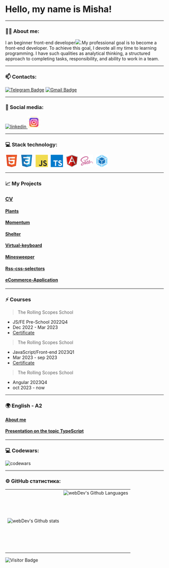 
# Hello, my name is Misha!

---

### :man_technologist: About me:

I an beginner front-end developer<img src="https://media.giphy.com/media/WUlplcMpOCEmTGBtBW/giphy.gif" width="30px">.My professional goal is to become a front-end developer. To achieve this goal, I devote all my time to learning programming. I have such qualities as analytical thinking, a structured approach to completing tasks, responsibility, and ability to work in a team.

---

### :mailbox: Contacts:
[![Telegram Badge](https://img.shields.io/badge/-MishaKozarev-blue?style=flat&logo=Telegram&logoColor=white)](https://t.me/MishaKozarev) [![Gmail Badge](https://img.shields.io/badge/-Gmail-red?style=flat&logo=Gmail&logoColor=white)](mailto:mishaaaaa1986@mail.ru)

---

### 🤝 Social media:

  <div id="badges">
    <a href="https://www.linkedin.com/in/%D0%BC%D0%B8%D1%85%D0%B0%D0%B8%D0%BB-%D0%BA%D0%BE%D0%B7%D0%B0%D1%80%D0%B5%D0%B2-2a029725a/" target="_blank">
      <img src="https://cdn-icons-png.flaticon.com/512/2504/2504799.png" width="40" height="40" alt="linkedin" />
    </a>
    <a href="https://www.instagram.com/mishakozarev/" target="_blank">
      <img src="./assets/icon-instagram.png" width="40" height="40" alt="linkedin" />
    </a>
  </div>

---

### 💻 Stack technology:

<div>
  <img src="https://github.com/devicons/devicon/blob/master/icons/html5/html5-original.svg" title="html5" alt="html5" width="40" height="40"/>&nbsp
  <img src="https://github.com/devicons/devicon/blob/master/icons/css3/css3-original.svg" title="css" alt="css" width="40" height="40"/>&nbsp
  <img src="https://github.com/devicons/devicon/blob/master/icons/javascript/javascript-original.svg" title="javascript" alt="javascript" width="40" height="40"/>&nbsp
  <img src="https://github.com/devicons/devicon/blob/master/icons/typescript/typescript-original.svg" title="javascript" alt="typescript" width="40" height="40"/>&nbsp
  <img src="https://github.com/devicons/devicon/blob/master/icons/angularjs/angularjs-original.svg" title="angular" alt="webpack" width="40" height="40"/>&nbsp;
  <img src="https://github.com/devicons/devicon/blob/master/icons/sass/sass-original.svg" title="sass/scss" alt="sass/scss" width="40" height="40"/>&nbsp;
  <img src="https://github.com/devicons/devicon/blob/master/icons/webpack/webpack-original.svg" title="webpack" alt="webpack" width="40" height="40"/>&nbsp;
</div>

---

### 📈 My Projects

### [CV](https://mishakozarev.github.io/rsschool-cv/)

#### [Plants](https://mishakozarev.github.io/Plants/)

#### [Momentum](https://mishakozarev.github.io/Momentum/)

#### [Shelter](https://mishakozarev.github.io/Shelter/shelter/pages/main/)

#### [Virtual-keyboard](https://mishakozarev.github.io/virtual-keyboard/)

#### [Minesweeper](https://mishakozarev.github.io/Minesweeper/minesweeper/)

#### [Rss-css-selectors](https://mishakozarev.github.io/CSS-Selectors-game/rs-css/index/)

#### [eCommerce-Application](https://mishakozarev.github.io/eCommerce-Application/index/)

---

### ⚡ Courses
> The Rolling Scopes School
  - JS/FE Pre-School 2022Q4
  - Dec 2022 - Mar 2023
  - [Certificate](https://app.rs.school/certificate/lmtosrkd)

> The Rolling Scopes School
  - JavaScript/Front-end 2023Q1
  - Mar 2023 - sep 2023
  - [Certificate](https://app.rs.school/certificate/lajfcpqz)

> The Rolling Scopes School
  - Angular 2023Q4
  - oct 2023 - now

---

### 🌍 English - A2

#### [About me](https://www.youtube.com/watch?v=FIifz2QYDQ0)
#### [Presentation on the topic TypeScript](https://www.youtube.com/watch?v=0A_YIyrc-6g)

---

### 💻 Codewars:

![codewars](https://www.codewars.com/users/MishaKozarev/badges/large)

---

### ⚙️ GitHub статистика:

<table>
  <tr>
    <td>
      <img align="left" src="http://github-readme-streak-stats.herokuapp.com?user=MishaKozarev&theme=dark&background=000000" alt="webDev's Github stats" />
    </td>
    <td>
      <img height="195px" align="right" alt="webDev's Github Languages" src="https://github-readme-stats-sigma-five.vercel.app/api/top-langs/?username=MishaKozarev&layout=compact&theme=vision-friendly-dark" />
    </td>
  </tr>
</table>

![Visitor Badge](https://visitor-badge.laobi.icu/badge?page_id=MishaKozarev)
